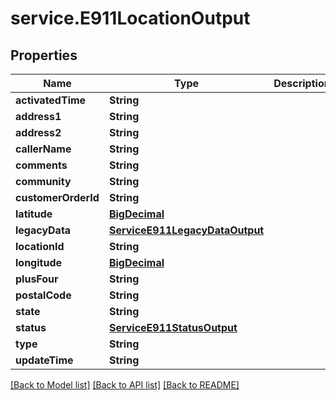 # service.E911LocationOutput

## Properties
Name | Type | Description | Notes
------------ | ------------- | ------------- | -------------
**activatedTime** | **String** |  | [optional] 
**address1** | **String** |  | [optional] 
**address2** | **String** |  | [optional] 
**callerName** | **String** |  | [optional] 
**comments** | **String** |  | [optional] 
**community** | **String** |  | [optional] 
**customerOrderId** | **String** |  | [optional] 
**latitude** | [**BigDecimal**](BigDecimal.md) |  | [optional] 
**legacyData** | [**ServiceE911LegacyDataOutput**](ServiceE911LegacyDataOutput.md) |  | [optional] 
**locationId** | **String** |  | [optional] 
**longitude** | [**BigDecimal**](BigDecimal.md) |  | [optional] 
**plusFour** | **String** |  | [optional] 
**postalCode** | **String** |  | [optional] 
**state** | **String** |  | [optional] 
**status** | [**ServiceE911StatusOutput**](ServiceE911StatusOutput.md) |  | [optional] 
**type** | **String** |  | [optional] 
**updateTime** | **String** |  | [optional] 

[[Back to Model list]](../README.md#documentation-for-models) [[Back to API list]](../README.md#documentation-for-api-endpoints) [[Back to README]](../README.md)


